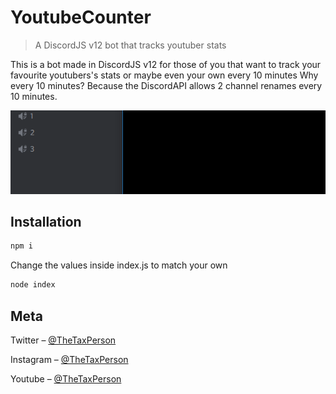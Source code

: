 # YoutubeCounter
> A DiscordJS v12 bot that tracks youtuber stats

This is a bot made in DiscordJS v12 for those of you that want to track your favourite youtubers's stats or maybe even your own every 10 minutes
Why every 10 minutes? Because the DiscordAPI allows 2 channel renames every 10 minutes.

![](usage.gif)

## Installation

```sh
npm i
```
Change the values inside index.js to match your own
```sh
node index
```
## Meta

Twitter – [@TheTaxPerson](https://twitter.com/TheTaxPerson)

Instagram – [@TheTaxPerson](https://instagram.com/TheTaxPerson)

Youtube – [@TheTaxPerson](https://youtube.com/TheTaxPerson)


